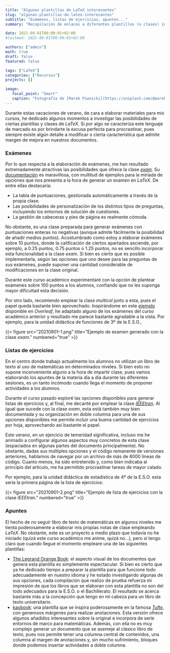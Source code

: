 ```yaml
---
title: "Algunas plantillas de LaTeX interesantes"
slug: "algunas-plantillas-de-latex-interesantes"
subtitle: "Exámenes, listas de ejercicios, apuntes..."
summary: "Recopilación de enlaces a diferentes plantillas (o clases) interesantes para elaborar exámenes, listas de ejercicios o apuntes utilizando LaTeX."

date: 2021-09-01T00:00:01+02:00
#lastmod: 2021-09-01T00:00:01+02:00

authors: ["admin"]
math: true
draft: false
featured: false

tags: ["LaTeX"]
categories: ["Recursos"]
projects: []

image:
   focal_point: "Smart"
   caption: "Fotografía de [Marek Piwnicki](https://unsplash.com/@marekpiwnicki), disponible en [Unsplash](https://unsplash.com/photos/JNiYQHi5Hjc)."
---
```


Durante estas vacaciones de verano, de cara a elaborar materiales para mis cursos, he dedicado algunos momentos a investigar las posibilidades de ciertas plantillas y clases de *LaTeX*. Si por algo se caracteriza este lenguaje de marcado es por brindarte la excusa perfecta para procrastinar, pues siempre existe algún detalle a modificar o cierta característica que admite margen de mejora en nuestros documentos.

### Exámenes

Por lo que respecta a la elaboración de exámenes, me han resultado extremadamente atractivas las posibilidades que ofrece la clase [*exam*](https://www.ctan.org/pkg/exam). Su [documentación](https://ctan.javinator9889.com/macros/latex/contrib/exam/examdoc.pdf) es maravillosa, con multitud de ejemplos para la miríada de opciones que nos presenta a la hora de generar un examen en *LaTeX*. De entre ellas destacaría:

- La tabla de puntuaciones, gestionada automáticamente a través de la propia clase.
- Las posibilidades de personalización de los distintos tipos de preguntas, incluyendo los entornos de solución de cuestiones.
- La gestión de cabeceras y pies de página es realmente cómoda.

No obstante, es una clase preparada para generar exámenes con puntuaciones enteras no negativas (aunque admite fácilmente la posibilidad de añadir medios puntos). Acostumbrado como estoy a elaborar exámenes sobre $10$ puntos, donde la calificación de ciertos apartados asciende, por ejemplo, a $0.25$ puntos, $0.75$ puntos o $1.25$ puntos, no es sencillo incorporar esta funcionalidad a la clase *exam*. Si bien es cierto que es posible implementarla, según las opciones que uno desee para las preguntas de sus exámenes, puede suponer una cantidad considerable de modificaciones en la clase original. 

Durante este curso académico experimentaré con la opción de plantear exámenes sobre $100$ puntos a los alumnos, confiando que no les suponga mayor dificultad esta decisión.

Por otro lado, recomiendo emplear la clase *multicol* junto a esta, pues el papel queda bastante bien aprovechado. Inspirándome en este [ejemplo](https://es.overleaf.com/latex/templates/plantilla-exam/hppsszqfmqvm) disponible en *Overleaf*, he adaptado alguno de los exámenes del curso académico anterior y resultado me parece bastante agradable a la vista. Por ejemplo, para la unidad didáctica de funciones de 3º de la E.S.O.,

{{< figure src="20210901-1.png" title="Ejemplo de examen generado con la clase *exam*." numbered="true" >}}

### Listas de ejercicios

En el centro donde trabajo actualmente los alumnos no utilizan un libro de texto al uso de matemáticas en determinados niveles. Si bien esto no supone inconveniente alguno a la hora de impartir clase, pues vamos elaborando los apuntes de la materia día a día durante las diferentes sesiones, es un tanto incómodo cuando llega el momento de proponer actividades a los alumnos.

Durante el curso pasado exploré las opciones disponibles para generar listas de ejercicios y, al final, me decanté por emplear la clase [*IEEEtran*](https://www.ctan.org/pkg/ieeetran). Al igual que sucede con la clase *exam*, esta está también muy bien documentada y su organización en doble columna para una de sus opciones disponibles me permite incluir una buena cantidad de ejercicios por hoja, aprovechando así bastante el papel.

Este verano, en un ejercicio de temeridad significativa, incluso me he animado a configurar algunos aspectos muy concretos de esta clase (espaciados en algunas partes del documento principalmente). No obstante, dadas sus múltiples opciones y el código remanente de versiones anteriores, hablamos de navegar por un archivo de más de $6000$ líneas de código. Cuanto menos, ha sido entretenido y, como bien indicaba al principio del artículo, me ha permitido procrastinar tareas de mayor calado.

Por ejemplo, para la unidad didáctica de estadística de 4º de la E.S.O. esta sería la primera página de la lista de ejercicios:

{{< figure src="20210901-2.png" title="Ejemplo de lista de ejercicios con la clase *IEEEtran*." numbered="true" >}}

### Apuntes

El hecho de no seguir libro de texto de matemáticas en algunos niveles me tienta poderosamente a elaborar mis propias notas de clase empleando *LaTeX*. No obstante, este es un proyecto a medio plazo que todavía no he iniciado (quizá este curso académico me anime, quizá no...), pero sí tengo claro que cuando llegue el momento empleare una de las siguientes plantillas:

- [The Legrand Orange Book](https://www.latextemplates.com/template/the-legrand-orange-book): el aspecto visual de los documentos que genera esta plantilla es simplemente espectacular. Si bien es cierto que ya he dedicado tiempo a preparar la plantilla para que funcione todo adecuadamente en nuestro idioma y he estado investigando algunas de sus opciones, cada compilación que realizo de prueba refuerza mi impresión de que los libros que se elaboran con esta plantilla no son del todo adecuados para la E.S.O. o el Bachillerato. El resultado se acerca bastante más a la concepción que tengo en mi cabeza para un libro de texto universitario.
- [kaobook](https://www.latextemplates.com/template/kaobook): una plantilla que se inspira poderosamente en la famosa [*Tufte*](https://www.latextemplates.com/template/tufte-style-book), con generosos márgenes para realizar anotaciones. Esta versión ofrece algunos añadidos interesantes sobre la original e incorpora de serie entornos de marco para matemáticas. Además, con ella no es muy complejo generar un documento que se asemeje al clásico libro de texto, pues nos permite tener una columna central de contenidos, una columna al margen de anotaciones y, sin mucho sufrimiento, bloques donde podemos insertar actividades a doble columna.
